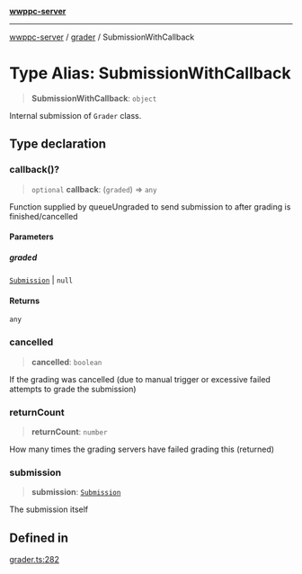 [**wwppc-server**](../../README.md)

***

[wwppc-server](../../modules.md) / [grader](../README.md) / SubmissionWithCallback

# Type Alias: SubmissionWithCallback

> **SubmissionWithCallback**: `object`

Internal submission of `Grader` class.

## Type declaration

### callback()?

> `optional` **callback**: (`graded`) => `any`

Function supplied by queueUngraded to send submission to after grading is finished/cancelled

#### Parameters

##### graded

[`Submission`](../../database/type-aliases/Submission.md) | `null`

#### Returns

`any`

### cancelled

> **cancelled**: `boolean`

If the grading was cancelled (due to manual trigger or excessive failed attempts to grade the submission)

### returnCount

> **returnCount**: `number`

How many times the grading servers have failed grading this (returned)

### submission

> **submission**: [`Submission`](../../database/type-aliases/Submission.md)

The submission itself

## Defined in

[grader.ts:282](https://github.com/WWPPC/WWPPC-server/blob/893fab4901e205d136b5570c7c0b518b74b2e9d9/src/grader.ts#L282)
